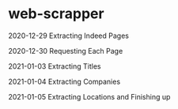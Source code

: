 # web-scrapper

2020-12-29  Extracting Indeed Pages

2020-12-30  Requesting Each Page

2021-01-03  Extracting Titles

2021-01-04  Extracting Companies

2021-01-05  Extracting Locations and Finishing up
